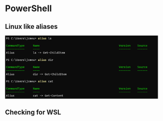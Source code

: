 # PowerShell 

## Linux like aliases

<p align="center"><img src="https://github.com/jcmeunier77code/My_cheat_sheets/blob/master/09.%20Terminal/img/poweshell%20aliases.png"></p>


## Checking for WSL


